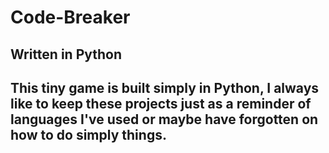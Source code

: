 # Code-Breaker
## Written in Python

## This tiny game is built simply in Python, I always like to keep these projects just as a reminder of languages I've used or maybe have forgotten on how to do simply things.
